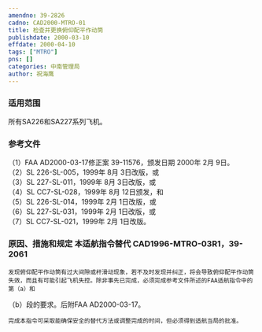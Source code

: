 ```yaml
---
amendno: 39-2826  
cadno: CAD2000-MTRO-01  
title: 检查并更换俯仰配平作动筒  
publishdate: 2000-03-10  
effdate: 2000-04-10  
tags: ["MTRO"]  
pns: []  
categories: 中南管理局  
author: 祝海鹰  
---
```

  
### 适用范围  
所有SA226和SA227系列飞机。  
  
<!--more-->  
### 参考文件  
（1）FAA AD2000-03-17修正案 39-11576，颁发日期 2000年 2月 9日。  
（2）SL 226-SL-005，1999年 8月 3日改版，或  
（3）SL 227-SL-011，1999年 8月 3日改版，或  
（4）SL CC7-SL-028，1999年 8月 12日颁发，和  
（5）SL 226-SL-014，1999年 2月 1日改版，或  
（6）SL 227-SL-031，1999年 2月 1日改版，或  
（7）SL CC7-SL-021，1999年 2月 1日改版。  
  
### 原因、措施和规定 本适航指令替代 CAD1996-MTRO-03R1，39-2061  
    发现俯仰配平作动筒有过大间隙或杆滑动现象，若不及时发现并纠正，将会导致俯仰配平作动筒失效，而且有可能引起飞机失控。除非事先已完成，必须完成参考文件所述的FAA适航指令中的第（a）和  
（b）段的要求。后附FAA AD2000-03-17。  
  
    完成本指令可采取能确保安全的替代方法或调整完成的时间，但必须得到适航当局的批准。  
